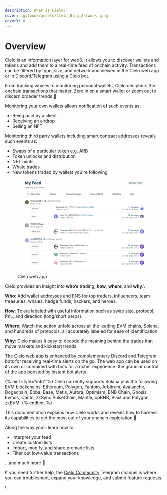 ```yaml
---
description: What is Cielo?
cover: .gitbook/assets/Cielo_Blog_Artwork.jpeg
coverY: 0
---
```


# Overview

Cielo is an information layer for web3. It allows you to discover wallets and tokens and add them to a real-time feed of onchain activity. Transactions can be filtered by type, size, and network and viewed in the Cielo web app or in Discord/Telegram using a Cielo bot.

From tracking whales to monitoring personal wallets, Cielo deciphers the onchain transactions that matter. Zero in on a smart wallet or zoom out to discern broader trends 🔎

Monitoring your own wallets allows notification of such events as:

* Being paid by a client
* Receiving an airdrop
* Selling an NFT

Monitoring third party wallets including smart contract addresses reveals such events as:

* Swaps of a particular token e.g. ARB
* Token unlocks and distribution
* NFT mints
* Whale trades
* New tokens traded by wallets you're following



<figure><img src=".gitbook/assets/Screenshot 2024-02-27 at 11.45.21.png" alt=""><figcaption><p>Cielo web app</p></figcaption></figure>

Cielo provides an insight into **who’s** trading, **how**, **where**, and **why**.\


**Who**: Add wallet addresses and ENS for top traders, influencers, team treasuries, whales, hedge funds, hackers, and heroes.

**How**: Tx are labeled with useful information such as swap size, protocol, PnL, and direction (long/short perps).

**Where**: Watch the action unfold across all the leading EVM chains, Solana, and hundreds of protocols, all accurately labeled for ease of identification.

**Why**: Cielo makes it easy to decode the meaning behind the trades that move markets and kickstart trends.

The Cielo web app is enhanced by complementary Discord and Telegram bots for receiving real-time alerts on the go. The web app can be used on its own or combined with bots for a richer experience: the granular control of the app boosted by instant bot alerts.

{% hint style="info" %}
Cielo currently supports Solana plus the following EVM blockchains: Ethereum, Polygon, Fantom, Arbitrum, Avalanche, Dogechain, Boba, Base, Metis, Aurora, Optimism, BNB Chain, Gnosis, Evmos, Canto, zkSync PulseChain, Mantle, opBNB, Blast and Polygon zkEVM.
{% endhint %}

This documentation explains how Cielo works and reveals how to harness its capabilities to get the most out of your onchain exploration 🧠

Along the way you’ll learn how to:

* Interpret your feed
* Create custom lists
* Import, modify, and share premade lists
* Filter out low-value transactions

…and much more 👏

If you need further help, the [Cielo Community](https://t.me/cielocommunity) Telegram channel is where you can troubleshoot, expand your knowledge, and submit feature requests.

\
